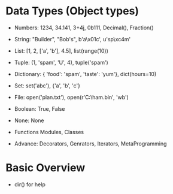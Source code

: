 # Data Types (Object types)
-  Numbers: 1234, 34.141, 3+4j, 0b111, Decimal(), Fraction()

- String: "Builder", "Bob's", b'a\x01c', u'sp\xc4m'

- List: [1, 2, ['a', 'b'], 4.5], list(range(10))

- Tuple: (1, 'spam', 'U', 4), tuple('spam')

- Dictionary: { 'food': 'spam', 'taste': 'yum'}, dict(hours=10)

- Set: set('abc'), {'a', 'b', 'c'}

- File: open('plan.txt'), open(r'C:\ham.bin', 'wb')

- Boolean: True, False

- None: None

- Functions Modules, Classes

- Advance: Decorators, Genrators, Iterators, MetaProgramming



# Basic Overview
- dir() for help 




